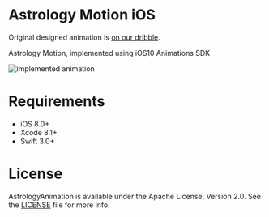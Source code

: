 # Astrology Motion iOS

Original designed animation is [on our dribble](https://dribbble.com/shots/2299696-Astrology-Mobile-App-Animation).

Astrology Motion, implemented using iOS10 Animations SDK

![implemented animation](https://user-images.githubusercontent.com/2081318/28152290-742aa086-67c1-11e7-8e58-1cbf75dceaa3.gif)

# Requirements
- iOS 8.0+
- Xcode 8.1+
- Swift 3.0+

# License
AstrologyAnimation is available under the Apache License, Version 2.0. See the [LICENSE](./LICENSE) file for more info.
